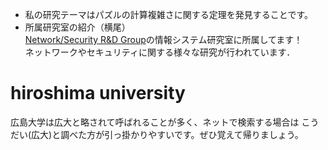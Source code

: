 - 私の研究テーマはパズルの計算複雑さに関する定理を発見することです。
- 所属研究室の紹介（横尾）  
    [Network/Security R&D Group](https://net.hiroshima-u.ac.jp/)の情報システム研究室に所属してます！  
    ネットワークやセキュリティに関する様々な研究が行われています．

# hiroshima university
広島大学は広大と略されて呼ばれることが多く、ネットで検索する場合は
こうだい(広大)と調べた方が引っ掛かりやすいです。ぜひ覚えて帰りましょう。
